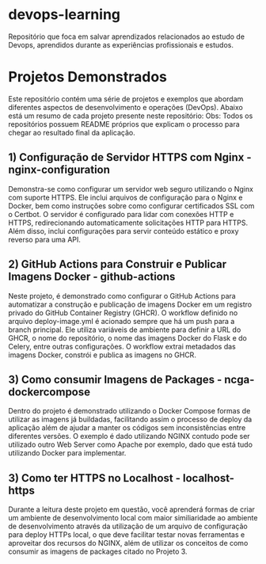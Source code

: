 # devops-learning
Repositório que foca em salvar aprendizados relacionados ao estudo de Devops, aprendidos durante as experiências profissionais e estudos.

# Projetos Demonstrados
Este repositório contém uma série de projetos e exemplos que abordam diferentes aspectos de desenvolvimento e operações (DevOps). Abaixo está um resumo de cada projeto presente neste repositório:
Obs: Todos os repositórios possuem README próprios que explicam o processo para chegar ao resultado final da aplicação.

## 1) Configuração de Servidor HTTPS com Nginx - nginx-configuration
Demonstra-se como configurar um servidor web seguro utilizando o Nginx com suporte HTTPS. Ele inclui arquivos de configuração para o Nginx e Docker, bem como instruções sobre como configurar certificados SSL com o Certbot. O servidor é configurado para lidar com conexões HTTP e HTTPS, redirecionando automaticamente solicitações HTTP para HTTPS. Além disso, inclui configurações para servir conteúdo estático e proxy reverso para uma API.

## 2) GitHub Actions para Construir e Publicar Imagens Docker - github-actions
Neste projeto, é demonstrado como configurar o GitHub Actions para automatizar a construção e publicação de imagens Docker em um registro privado do GitHub Container Registry (GHCR). O workflow definido no arquivo deploy-image.yml é acionado sempre que há um push para a branch principal. Ele utiliza variáveis de ambiente para definir a URL do GHCR, o nome do repositório, o nome das imagens Docker do Flask e do Celery, entre outras configurações. O workflow extrai metadados das imagens Docker, constrói e publica as imagens no GHCR.

## 3) Como consumir Imagens de Packages - ncga-dockercompose
Dentro do projeto é demonstrado utilizando o Docker Compose formas de utilizar as imagens já buildadas, facilitando assim o processo de deploy da aplicação além de ajudar a manter os códigos sem inconsistências entre diferentes versões. O exemplo é dado utilizando NGINX contudo pode ser utilizado outro Web Server como Apache por exemplo, dado que está tudo utilizando Docker para implementar.

## 3) Como ter HTTPS no Localhost - localhost-https
Durante a leitura deste projeto em questão, você aprenderá formas de criar um ambiente de desenvolvimento local com maior similiaridade ao ambiente de desenvolvimento através da utilização de um arquivo de configuração para deploy HTTPs local, o que deve facilitar testar novas ferramentas e aproveitar dos recursos do NGINX, além de utilizar os conceitos de como consumir as imagens de packages citado no Projeto 3.  
